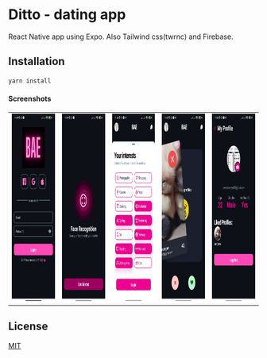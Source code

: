 # Ditto - dating app
React Native app using Expo. Also Tailwind css(twrnc) and Firebase.
## Installation
```bash
yarn install
```

#### Screenshots
<table>
  <tr>
    <td><img src="screenshots/1.jpg" width=480 height=380></td>
    <td><img src="screenshots/2.jpg" width=480 height=380></td>
    <td><img src="screenshots/3.jpg" width=480 height=380></td>
    <td><img src="screenshots/4.jpg" width=480 height=380></td>
    <td><img src="screenshots/5.jpg" width=480 height=380></td>
  </tr>
</table>

## License
[MIT](https://choosealicense.com/licenses/mit/)
